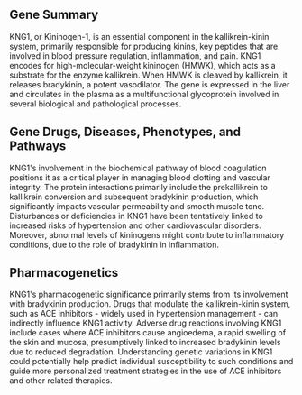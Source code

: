 ## Gene Summary
KNG1, or Kininogen-1, is an essential component in the kallikrein-kinin system, primarily responsible for producing kinins, key peptides that are involved in blood pressure regulation, inflammation, and pain. KNG1 encodes for high-molecular-weight kininogen (HMWK), which acts as a substrate for the enzyme kallikrein. When HMWK is cleaved by kallikrein, it releases bradykinin, a potent vasodilator. The gene is expressed in the liver and circulates in the plasma as a multifunctional glycoprotein involved in several biological and pathological processes.

## Gene Drugs, Diseases, Phenotypes, and Pathways
KNG1's involvement in the biochemical pathway of blood coagulation positions it as a critical player in managing blood clotting and vascular integrity. The protein interactions primarily include the prekallikrein to kallikrein conversion and subsequent bradykinin production, which significantly impacts vascular permeability and smooth muscle tone. Disturbances or deficiencies in KNG1 have been tentatively linked to increased risks of hypertension and other cardiovascular disorders. Moreover, abnormal levels of kininogens might contribute to inflammatory conditions, due to the role of bradykinin in inflammation.

## Pharmacogenetics
KNG1's pharmacogenetic significance primarily stems from its involvement with bradykinin production. Drugs that modulate the kallikrein-kinin system, such as ACE inhibitors - widely used in hypertension management - can indirectly influence KNG1 activity. Adverse drug reactions involving KNG1 include cases where ACE inhibitors cause angioedema, a rapid swelling of the skin and mucosa, presumptively linked to increased bradykinin levels due to reduced degradation. Understanding genetic variations in KNG1 could potentially help predict individual susceptibility to such conditions and guide more personalized treatment strategies in the use of ACE inhibitors and other related therapies.
